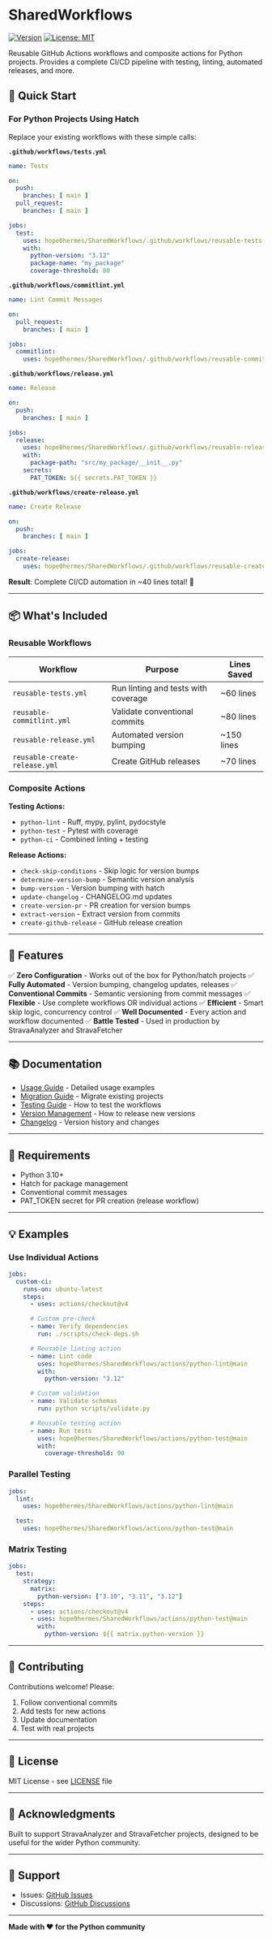 # SharedWorkflows

[![Version](https://img.shields.io/badge/version-1.0.0-blue.svg)](https://github.com/hope0hermes/SharedWorkflows/releases)
[![License: MIT](https://img.shields.io/badge/License-MIT-yellow.svg)](https://opensource.org/licenses/MIT)

Reusable GitHub Actions workflows and composite actions for Python projects. Provides a complete CI/CD pipeline with testing, linting, automated releases, and more.

## 🚀 Quick Start

### For Python Projects Using Hatch

Replace your existing workflows with these simple calls:

**`.github/workflows/tests.yml`**
```yaml
name: Tests

on:
  push:
    branches: [ main ]
  pull_request:
    branches: [ main ]

jobs:
  test:
    uses: hope0hermes/SharedWorkflows/.github/workflows/reusable-tests.yml@main
    with:
      python-version: "3.12"
      package-name: "my_package"
      coverage-threshold: 80
```

**`.github/workflows/commitlint.yml`**
```yaml
name: Lint Commit Messages

on:
  pull_request:
    branches: [ main ]

jobs:
  commitlint:
    uses: hope0hermes/SharedWorkflows/.github/workflows/reusable-commitlint.yml@main
```

**`.github/workflows/release.yml`**
```yaml
name: Release

on:
  push:
    branches: [ main ]

jobs:
  release:
    uses: hope0hermes/SharedWorkflows/.github/workflows/reusable-release.yml@main
    with:
      package-path: "src/my_package/__init__.py"
    secrets:
      PAT_TOKEN: ${{ secrets.PAT_TOKEN }}
```

**`.github/workflows/create-release.yml`**
```yaml
name: Create Release

on:
  push:
    branches: [ main ]

jobs:
  create-release:
    uses: hope0hermes/SharedWorkflows/.github/workflows/reusable-create-release.yml@main
```

**Result**: Complete CI/CD automation in ~40 lines total! 🎉

---

## 📦 What's Included

### Reusable Workflows

| Workflow | Purpose | Lines Saved |
|----------|---------|-------------|
| `reusable-tests.yml` | Run linting and tests with coverage | ~60 lines |
| `reusable-commitlint.yml` | Validate conventional commits | ~80 lines |
| `reusable-release.yml` | Automated version bumping | ~150 lines |
| `reusable-create-release.yml` | Create GitHub releases | ~70 lines |

### Composite Actions

**Testing Actions:**
- `python-lint` - Ruff, mypy, pylint, pydocstyle
- `python-test` - Pytest with coverage
- `python-ci` - Combined linting + testing

**Release Actions:**
- `check-skip-conditions` - Skip logic for version bumps
- `determine-version-bump` - Semantic version analysis
- `bump-version` - Version bumping with hatch
- `update-changelog` - CHANGELOG.md updates
- `create-version-pr` - PR creation for version bumps
- `extract-version` - Extract version from commits
- `create-github-release` - GitHub release creation

---

## 🎯 Features

✅ **Zero Configuration** - Works out of the box for Python/hatch projects
✅ **Fully Automated** - Version bumping, changelog updates, releases
✅ **Conventional Commits** - Semantic versioning from commit messages
✅ **Flexible** - Use complete workflows OR individual actions
✅ **Efficient** - Smart skip logic, concurrency control
✅ **Well Documented** - Every action and workflow documented
✅ **Battle Tested** - Used in production by StravaAnalyzer and StravaFetcher

---

## 📚 Documentation

- [Usage Guide](docs/USAGE.md) - Detailed usage examples
- [Migration Guide](docs/MIGRATION.md) - Migrate existing projects
- [Testing Guide](TESTING.md) - How to test the workflows
- [Version Management](docs/VERSION_MANAGEMENT.md) - How to release new versions
- [Changelog](CHANGELOG.md) - Version history and changes

---

## 🔧 Requirements

- Python 3.10+
- Hatch for package management
- Conventional commit messages
- PAT_TOKEN secret for PR creation (release workflow)

---

## 💡 Examples

### Use Individual Actions

```yaml
jobs:
  custom-ci:
    runs-on: ubuntu-latest
    steps:
      - uses: actions/checkout@v4

      # Custom pre-check
      - name: Verify dependencies
        run: ./scripts/check-deps.sh

      # Reusable linting action
      - name: Lint code
        uses: hope0hermes/SharedWorkflows/actions/python-lint@main
        with:
          python-version: "3.12"

      # Custom validation
      - name: Validate schemas
        run: python scripts/validate.py

      # Reusable testing action
      - name: Run tests
        uses: hope0hermes/SharedWorkflows/actions/python-test@main
        with:
          coverage-threshold: 90
```

### Parallel Testing

```yaml
jobs:
  lint:
    uses: hope0hermes/SharedWorkflows/actions/python-lint@main

  test:
    uses: hope0hermes/SharedWorkflows/actions/python-test@main
```

### Matrix Testing

```yaml
jobs:
  test:
    strategy:
      matrix:
        python-version: ["3.10", "3.11", "3.12"]
    steps:
      - uses: actions/checkout@v4
      - uses: hope0hermes/SharedWorkflows/actions/python-test@main
        with:
          python-version: ${{ matrix.python-version }}
```

---

## 🤝 Contributing

Contributions welcome! Please:
1. Follow conventional commits
2. Add tests for new actions
3. Update documentation
4. Test with real projects

---

## 📄 License

MIT License - see [LICENSE](LICENSE) file

---

## 🙏 Acknowledgments

Built to support StravaAnalyzer and StravaFetcher projects, designed to be useful for the wider Python community.

---

## 📮 Support

- Issues: [GitHub Issues](https://github.com/hope0hermes/SharedWorkflows/issues)
- Discussions: [GitHub Discussions](https://github.com/hope0hermes/SharedWorkflows/discussions)

---

**Made with ❤️ for the Python community**
